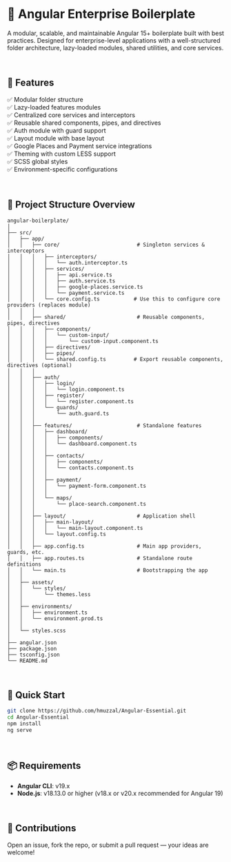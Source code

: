 # 🧱 Angular Enterprise Boilerplate

A modular, scalable, and maintainable Angular 15+ boilerplate built with best practices. Designed for enterprise-level applications with a well-structured folder architecture, lazy-loaded modules, shared utilities, and core services.

<br/>

## 🔧 Features

✅ Modular folder structure  
✅ Lazy-loaded features modules  
✅ Centralized core services and interceptors  
✅ Reusable shared components, pipes, and directives  
✅ Auth module with guard support  
✅ Layout module with base layout  
✅ Google Places and Payment service integrations  
✅ Theming with custom LESS support  
✅ SCSS global styles  
✅ Environment-specific configurations

<br/>

## 📁 Project Structure Overview

```
angular-boilerplate/
│
├── src/
│   ├── app/
│   │   ├── core/                         # Singleton services & interceptors
│   │   │   ├── interceptors/
│   │   │   │   └── auth.interceptor.ts
│   │   │   ├── services/
│   │   │   │   ├── api.service.ts
│   │   │   │   ├── auth.service.ts
│   │   │   │   ├── google-places.service.ts
│   │   │   │   └── payment.service.ts
│   │   │   └── core.config.ts           # Use this to configure core providers (replaces module)
│   │   │
│   │   ├── shared/                       # Reusable components, pipes, directives
│   │   │   ├── components/
│   │   │   │   └── custom-input/
│   │   │   │       └── custom-input.component.ts
│   │   │   ├── directives/
│   │   │   ├── pipes/
│   │   │   └── shared.config.ts         # Export reusable components, directives (optional)
│   │   │
│   │   ├── auth/
│   │   │   ├── login/
│   │   │   │   └── login.component.ts
│   │   │   ├── register/
│   │   │   │   └── register.component.ts
│   │   │   └── guards/
│   │   │       └── auth.guard.ts
│   │   │
│   │   ├── features/                     # Standalone features
│   │   │   ├── dashboard/
│   │   │   │   ├── components/
│   │   │   │   └── dashboard.component.ts
│   │   │   │
│   │   │   ├── contacts/
│   │   │   │   ├── components/
│   │   │   │   └── contacts.component.ts
│   │   │   │
│   │   │   ├── payment/
│   │   │   │   └── payment-form.component.ts
│   │   │   │
│   │   │   └── maps/
│   │   │       └── place-search.component.ts
│   │   │
│   │   ├── layout/                       # Application shell
│   │   │   ├── main-layout/
│   │   │   │   └── main-layout.component.ts
│   │   │   └── layout.config.ts
│   │   │
│   │   ├── app.config.ts                 # Main app providers, guards, etc.
│   │   ├── app.routes.ts                 # Standalone route definitions
│   │   └── main.ts                       # Bootstrapping the app
│   │
│   ├── assets/
│   │   └── styles/
│   │       └── themes.less
│   │
│   ├── environments/
│   │   ├── environment.ts
│   │   └── environment.prod.ts
│   │
│   └── styles.scss
│
├── angular.json
├── package.json
├── tsconfig.json
└── README.md
```
<br/>






## 🚀 Quick Start

```bash
git clone https://github.com/hmuzzal/Angular-Essential.git
cd Angular-Essential
npm install
ng serve
```

<br/>



## 📦 Requirements

- **Angular CLI**: v19.x  
- **Node.js**: v18.13.0 or higher (v18.x or v20.x recommended for Angular 19)


<br/>

## **🙌 Contributions**

Open an issue, fork the repo, or submit a pull request — your ideas are welcome!

